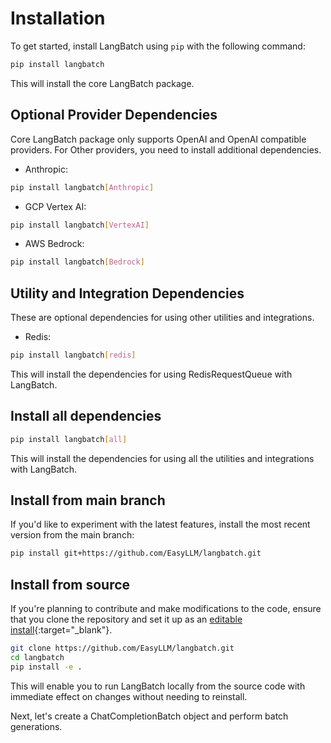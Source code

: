 # Installation

To get started, install LangBatch using `pip` with the following command:

```bash
pip install langbatch
```

This will install the core LangBatch package. 

## Optional Provider Dependencies
Core LangBatch package only supports OpenAI and OpenAI compatible providers. For Other providers, you need to install additional dependencies.

- Anthropic:
```bash
pip install langbatch[Anthropic]
```

- GCP Vertex AI:
```bash
pip install langbatch[VertexAI]
```

- AWS Bedrock:
```bash
pip install langbatch[Bedrock]
```

## Utility and Integration Dependencies
These are optional dependencies for using other utilities and integrations.

- Redis:
```bash
pip install langbatch[redis]
```

This will install the dependencies for using RedisRequestQueue with LangBatch.

## Install all dependencies
```bash
pip install langbatch[all]
```

This will install the dependencies for using all the utilities and integrations with LangBatch.

## Install from main branch
If you'd like to experiment with the latest features, install the most recent version from the main branch:

```bash
pip install git+https://github.com/EasyLLM/langbatch.git
```

## Install from source
If you're planning to contribute and make modifications to the code, ensure that you clone the repository and set it up as an [editable install](https://pip.pypa.io/en/stable/topics/local-project-installs/#editable-installs){:target="_blank"}.

```bash
git clone https://github.com/EasyLLM/langbatch.git 
cd langbatch 
pip install -e .
```

This will enable you to run LangBatch locally from the source code with immediate effect on changes without needing to reinstall.

Next, let's create a ChatCompletionBatch object and perform batch generations.